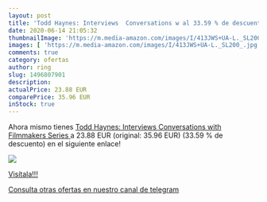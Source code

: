 ```yaml
---
layout: post
title: 'Todd Haynes: Interviews  Conversations w al 33.59 % de descuento'
date: 2020-06-14 21:05:32
thumbnailImage: 'https://m.media-amazon.com/images/I/413JWS+UA-L._SL200_.jpg'
images: [ 'https://m.media-amazon.com/images/I/413JWS+UA-L._SL200_.jpg' ]
comments: true
category: ofertas
author: ring
slug: 1496807901
description:
actualPrice: 23.88 EUR
comparePrice: 35.96 EUR
inStock: true
---
```


Ahora mismo tienes [Todd Haynes: Interviews  Conversations with Filmmakers Series ](https://www.amazon.com/dp/1496807901/?tag=redken08-20) a 23.88 EUR (original: 35.96 EUR) (33.59 %  de descuento) en el siguiente enlace!

[![](https://m.media-amazon.com/images/I/413JWS+UA-L._SL200_.jpg)](https://www.amazon.com/dp/1496807901/?tag=redken08-20)

[Visítala!!!](https://www.amazon.com/dp/1496807901/?tag=redken08-20)

[Consulta otras ofertas en nuestro canal de telegram](https://t.me/s/ofertas25)
